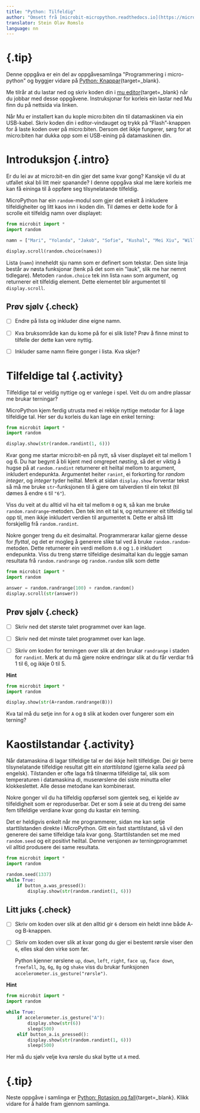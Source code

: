 ```yaml
---
title: "Python: Tilfeldig"
author: "Omsett frå [microbit-micropython.readthedocs.io](https://microbit-micropython.readthedocs.io/en/latest/tutorials/random.html)"
translator: Stein Olav Romslo
language: nn
---
```



<!-- To get a box around the text about the playlist and to make it distinct from the rest of the exercise-->
# {.tip}

Denne oppgåva er ein del av oppgåvesamlinga "Programmering i micro-python" og byggjer vidare på [Python: Knappar](../python_buttons/python_buttons_nn.html){target=_blank}.

Me tilrår at du lastar ned og skriv koden din i [mu editor](https://codewith.mu/){target=_blank} når du jobbar med desse oppgåvene. Instruksjonar for korleis ein lastar ned Mu finn du på nettsida via linken.

Når Mu er installert kan du kople micro:biten din til datamaskinen via ein USB-kabel. Skriv koden din i editor-vindauget og trykk på “Flash”-knappen for å laste koden over på micro:biten. Dersom det ikkje fungerer, sørg for at micro:biten har dukka opp som ei USB-eining på datamaskinen din.

# Introduksjon {.intro}

Er du lei av at micro:bit-en din gjer det same kvar gong? Kanskje vil du at
utfallet skal bli litt meir spanande? I denne oppgåva skal me lære korleis me
kan få eininga til å oppføre seg tilsynelatande tilfeldig.

MicroPython har ein `random`-modul som gjer det enkelt å inkludere
tilfeldigheiter og litt kaos inn i koden din. Til dømes er dette kode for å
scrolle eit tilfeldig namn over displayet:

```python
from microbit import *
import random

namn = ["Mari", "Yolanda", "Jakob", "Sofie", "Kushal", "Mei Xiu", "William" ]

display.scroll(random.choice(names))
```

Lista (`namn`) inneheldt sju namn som er definert som tekstar. Den siste linja
består av nøsta funksjonar (tenk på det som ein "lauk", slik me har nemnt
tidlegare). Metoden `random.choice` tek inn lista `namn` som argument, og
returnerer eit tilfeldig element. Dette elementet blir argumentet til
`display.scroll`.

## Prøv sjølv {.check}

- [ ] Endre på lista og inkluder dine eigne namn.

- [ ] Kva bruksområde kan du kome på for ei slik liste? Prøv å finne minst to
  tilfelle der dette kan vere nyttig.

- [ ] Inkluder same namn fleire gonger i lista. Kva skjer?


# Tilfeldige tal {.activity}

Tilfeldige tal er veldig nyttige og er vanlege i spel. Veit du om andre plassar
me brukar terningar?

MicroPython kjem ferdig utrusta med ei rekkje nyttige metodar for å lage
tilfeldige tal. Her ser du korleis du kan lage ein enkel terning:

```python
from microbit import *
import random

display.show(str(random.randint(1, 6)))
```

Kvar gong me startar micro:bit-en på nytt, så viser displayet eit tal mellom 1
og 6. Du har begynt å bli kjent med omgrepet *nøsting*, så det er viktig å hugse
på at `random.randint` returnerer eit heiltal mellom to argument, inkludert
endepunkta. Argumentet heiter `ranint`, ei forkorting for *random integer*, og
*integer* tyder heiltal. Merk at sidan `display.show` forventar tekst så må me
bruke `str`-funksjonen til å gjere om talverdien til ein tekst (til dømes å
endre `6` til `"6"`).

Viss du veit at du alltid vil ha eit tal mellom `0` og `N`, så kan me bruke
`random.randrange`-metoden. Den tek inn eit tal `N`, og returnerer eit tilfeldig
tal opp til, men ikkje inkludert verdien til argumentet `N`. Dette er altså litt
forskjellig frå `random.randint`.

Nokre gonger treng du eit desimaltal. Programmerarar kallar gjerne desse for
*flyttal*, og det er mogleg å generere slike tal ved å bruke
`random.random`-metoden. Dette returnerer ein verdi mellom `0.0` og `1.0`
inkludert endepunkta. Viss du treng større tilfeldige desimaltal kan du leggje
saman resultata frå `random.randrange` og `random.random` slik som dette

```python
from microbit import *
import random

answer = random.randrange(100) + random.random()
display.scroll(str(answer))
```

## Prøv sjølv {.check}

- [ ] Skriv ned det største talet programmet over kan lage.

- [ ] Skriv ned det minste talet programmet over kan lage.

- [ ] Skriv om koden for terningen over slik at den brukar `randrange` i staden
  for `randint`. Merk at du må gjere nokre endringar slik at du får verdiar frå
  1 til 6, og ikkje 0 til 5.

<toggle>
  <strong>Hint</strong>
  <hide>

```python
from microbit import *
import random

display.show(str(A+random.randrange(B)))
```

Kva tal må du setje inn for `A` og `B` slik at koden over fungerer som ein
terning?

</hide>
</toggle>


# Kaostilstandar {.activity}

Når datamaskina di lagar tilfeldige tal er dei ikkje heilt tilfeldige. Dei gir
berre tilsynelatande tilfeldige resultat gitt ein *starttilstand* (gjerne kalla
*seed* på engelsk). Tilstanden er ofte laga frå tilnærma tilfeldige tal, slik
som temperaturen i datamaskina di, muserørslene dei siste minutta eller
klokkeslettet. Alle desse metodane kan kombinerast.

Nokre gonger vil du ha tilfeldig oppførsel som gjentek seg, ei kjelde av
tilfeldigheit som er reproduserbar. Det er som å seie at du treng dei same fem
tilfeldige verdiane kvar gong du kastar ein terning.

Det er heldigvis enkelt når me programmerer, sidan me kan setje starttilstanden
direkte i MicroPython. Gitt ein fast starttilstand, så vil den generere dei same
tilfeldige tala kvar gong. Starttilstanden set me med `random.seed` og eit
positivt heiltal. Denne versjonen av terningprogrammet vil alltid produsere dei
same resultata.

```python
from microbit import *
import random

random.seed(1337)
while True:
    if button_a.was_pressed():
        display.show(str(random.randint(1, 6)))
```

## Litt juks {.check}

- [ ] Skriv om koden over slik at den alltid gir `6` dersom ein heldt inne både
  A- og B-knappen.

- [ ] Skriv om koden over slik at kvar gong du gjer ei bestemt rørsle viser den
  `6`, elles skal den virke som før.

  Python kjenner rørslene `up`, `down`, `left`, `right`, `face up`, `face down`,
  `freefall`, `3g`, `6g`, `8g` og `shake` viss du brukar funksjonen
  `accelerometer.is_gesture("rørsle")`.

<toggle>
  <strong>Hint</strong>
  <hide>

```python
from microbit import *
import random

while True:
    if accelerometer.is_gesture("A"):
        display.show(str(6))
        sleep(500)
    elif button_a.is_pressed():
        display.show(str(random.randint(1, 6)))
        sleep(500)
```

Her må du sjølv velje kva rørsle du skal bytte ut `A` med.

</hide>
</toggle>

<!--To get the link to the next exercise in a box. -->
# {.tip}

Neste oppgåve i samlinga er [Python: Rotasjon og fall](../python_gestures/python_gestures_nn.html){target=_blank}.
Klikk vidare for å halde fram gjennom samlinga.
